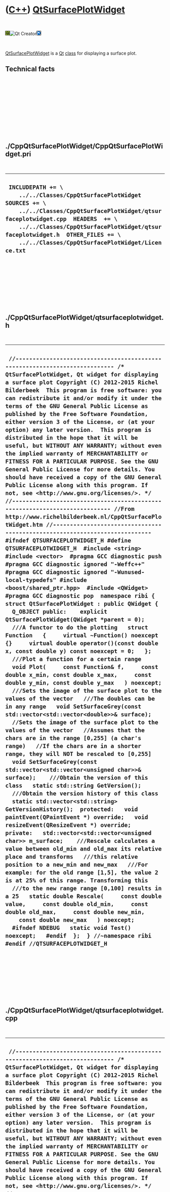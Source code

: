 



 

 

 

 

 

([C++](Cpp.md)) [QtSurfacePlotWidget](CppQtSurfacePlotWidget.md)
==================================================================

 

![Qt](PicQt.png)![Qt
Creator](PicQtCreator.png)![Lubuntu](PicLubuntu.png)

 

[QtSurfacePlotWidget](CppQtSurfacePlotWidget.md) is a [Qt](CppQt.md)
[class](CppClass.md) for displaying a surface plot.

Technical facts
---------------

 

 

 

 

 

 

./CppQtSurfacePlotWidget/CppQtSurfacePlotWidget.pri
---------------------------------------------------

 

  --------------------------------------------------------------------------------------------------------------------------------------------------------------------------------------------------------------------------------------------------------------------------------------------------
  ` INCLUDEPATH += \     ../../Classes/CppQtSurfacePlotWidget  SOURCES += \     ../../Classes/CppQtSurfacePlotWidget/qtsurfaceplotwidget.cpp  HEADERS  += \     ../../Classes/CppQtSurfacePlotWidget/qtsurfaceplotwidget.h  OTHER_FILES += \     ../../Classes/CppQtSurfacePlotWidget/Licence.txt`
  --------------------------------------------------------------------------------------------------------------------------------------------------------------------------------------------------------------------------------------------------------------------------------------------------

 

 

 

 

 

./CppQtSurfacePlotWidget/qtsurfaceplotwidget.h
----------------------------------------------

 

  ---------------------------------------------------------------------------------------------------------------------------------------------------------------------------------------------------------------------------------------------------------------------------------------------------------------------------------------------------------------------------------------------------------------------------------------------------------------------------------------------------------------------------------------------------------------------------------------------------------------------------------------------------------------------------------------------------------------------------------------------------------------------------------------------------------------------------------------------------------------------------------------------------------------------------------------------------------------------------------------------------------------------------------------------------------------------------------------------------------------------------------------------------------------------------------------------------------------------------------------------------------------------------------------------------------------------------------------------------------------------------------------------------------------------------------------------------------------------------------------------------------------------------------------------------------------------------------------------------------------------------------------------------------------------------------------------------------------------------------------------------------------------------------------------------------------------------------------------------------------------------------------------------------------------------------------------------------------------------------------------------------------------------------------------------------------------------------------------------------------------------------------------------------------------------------------------------------------------------------------------------------------------------------------------------------------------------------------------------------------------------------------------------------------------------------------------------------------------------------------------------------------------------------------------------------------------------------------------------------------------------------------------------------------------------------------------------------------------------------------------------------------------------------------------------------------------------------------------------------------------------------------------------------------------------------------------------------------------------------------------------------------------------------------------------------------------------------------------------------------------------------------------------------------------------------------------------------------------------------------------------------------------------------------------------------------------------------------------
  ` //--------------------------------------------------------------------------- /* QtSurfacePlotWidget, Qt widget for displaying a surface plot Copyright (C) 2012-2015 Richel Bilderbeek  This program is free software: you can redistribute it and/or modify it under the terms of the GNU General Public License as published by the Free Software Foundation, either version 3 of the License, or (at your option) any later version.  This program is distributed in the hope that it will be useful, but WITHOUT ANY WARRANTY; without even the implied warranty of MERCHANTABILITY or FITNESS FOR A PARTICULAR PURPOSE. See the GNU General Public License for more details. You should have received a copy of the GNU General Public License along with this program. If not, see <http://www.gnu.org/licenses/>. */ //--------------------------------------------------------------------------- //From http://www.richelbilderbeek.nl/CppQtSurfacePlotWidget.htm //--------------------------------------------------------------------------- #ifndef QTSURFACEPLOTWIDGET_H #define QTSURFACEPLOTWIDGET_H  #include <string> #include <vector>  #pragma GCC diagnostic push #pragma GCC diagnostic ignored "-Weffc++" #pragma GCC diagnostic ignored "-Wunused-local-typedefs" #include <boost/shared_ptr.hpp>  #include <QWidget> #pragma GCC diagnostic pop  namespace ribi {  struct QtSurfacePlotWidget : public QWidget {   Q_OBJECT public:    explicit QtSurfacePlotWidget(QWidget *parent = 0);    ///A functor to do the plotting   struct Function   {     virtual ~Function() noexcept {}     virtual double operator()(const double x, const double y) const noexcept = 0;   };    ///Plot a function for a certain range   void Plot(     const Function& f,     const double x_min, const double x_max,     const double y_min, const double y_max   ) noexcept;    ///Sets the image of the surface plot to the values of the vector   ///The doubles can be in any range   void SetSurfaceGrey(const std::vector<std::vector<double>>& surface);    //Sets the image of the surface plot to the values of the vector   //Assumes that the chars are in the range [0,255] (a char's range)   //If the chars are in a shorter range, they will NOT be rescaled to [0,255]   void SetSurfaceGrey(const std::vector<std::vector<unsigned char>>& surface);    ///Obtain the version of this class   static std::string GetVersion();    ///Obtain the version history of this class   static std::vector<std::string> GetVersionHistory();  protected:   void paintEvent(QPaintEvent *) override;   void resizeEvent(QResizeEvent *) override;  private:   std::vector<std::vector<unsigned char>> m_surface;    ///Rescale calculates a value between old_min and old_max its relative place and transforms   ///this relative position to a new_min and new_max   ///For example: for the old range [1,5], the value 2 is at 25% of this range. Transforming this   ///to the new range range [0,100] results in a 25   static double Rescale(     const double value,     const double old_min,     const double old_max,     const double new_min,     const double new_max   ) noexcept;    #ifndef NDEBUG   static void Test() noexcept;   #endif  };  } //~namespace ribi  #endif //QTSURFACEPLOTWIDGET_H`
  ---------------------------------------------------------------------------------------------------------------------------------------------------------------------------------------------------------------------------------------------------------------------------------------------------------------------------------------------------------------------------------------------------------------------------------------------------------------------------------------------------------------------------------------------------------------------------------------------------------------------------------------------------------------------------------------------------------------------------------------------------------------------------------------------------------------------------------------------------------------------------------------------------------------------------------------------------------------------------------------------------------------------------------------------------------------------------------------------------------------------------------------------------------------------------------------------------------------------------------------------------------------------------------------------------------------------------------------------------------------------------------------------------------------------------------------------------------------------------------------------------------------------------------------------------------------------------------------------------------------------------------------------------------------------------------------------------------------------------------------------------------------------------------------------------------------------------------------------------------------------------------------------------------------------------------------------------------------------------------------------------------------------------------------------------------------------------------------------------------------------------------------------------------------------------------------------------------------------------------------------------------------------------------------------------------------------------------------------------------------------------------------------------------------------------------------------------------------------------------------------------------------------------------------------------------------------------------------------------------------------------------------------------------------------------------------------------------------------------------------------------------------------------------------------------------------------------------------------------------------------------------------------------------------------------------------------------------------------------------------------------------------------------------------------------------------------------------------------------------------------------------------------------------------------------------------------------------------------------------------------------------------------------------------------------------------------------------------------

 

 

 

 

 

./CppQtSurfacePlotWidget/qtsurfaceplotwidget.cpp
------------------------------------------------

 

  -----------------------------------------------------------------------------------------------------------------------------------------------------------------------------------------------------------------------------------------------------------------------------------------------------------------------------------------------------------------------------------------------------------------------------------------------------------------------------------------------------------------------------------------------------------------------------------------------------------------------------------------------------------------------------------------------------------------------------------------------------------------------------------------------------------------------------------------------------------------------------------------------------------------------------------------------------------------------------------------------------------------------------------------------------------------------------------------------------------------------------------------------------------------------------------------------------------------------------------------------------------------------------------------------------------------------------------------------------------------------------------------------------------------------------------------------------------------------------------------------------------------------------------------------------------------------------------------------------------------------------------------------------------------------------------------------------------------------------------------------------------------------------------------------------------------------------------------------------------------------------------------------------------------------------------------------------------------------------------------------------------------------------------------------------------------------------------------------------------------------------------------------------------------------------------------------------------------------------------------------------------------------------------------------------------------------------------------------------------------------------------------------------------------------------------------------------------------------------------------------------------------------------------------------------------------------------------------------------------------------------------------------------------------------------------------------------------------------------------------------------------------------------------------------------------------------------------------------------------------------------------------------------------------------------------------------------------------------------------------------------------------------------------------------------------------------------------------------------------------------------------------------------------------------------------------------------------------------------------------------------------------------------------------------------------------------------------------------------------------------------------------------------------------------------------------------------------------------------------------------------------------------------------------------------------------------------------------------------------------------------------------------------------------------------------------------------------------------------------------------------------------------------------------------------------------------------------------------------------------------------------------------------------------------------------------------------------------------------------------------------------------------------------------------------------------------------------------------------------------------------------------------------------------------------------------------------------------------------------------------------------------------------------------------------------------------------------------------------------------------------------------------------------------------------------------------------------------------------------------------------------------------------------------------------------------------------------------------------------------------------------------------------------------------------------------------------------------------------------------------------------------------------------------------------------------------------------------------------------------------------------------------------------------------------------------------------------------------------------------------------------------------------------------------------------------------------------------------------------------------------------------------------------------------------------------------------------------------------------------------------------------------------------------------------------------------------------------------------------------------------------------------------------------------------------------------------------------------------------------------------------------------------------------------------------------------------------------------------------------------------------------------------------------------------------------------------------------------------------------------------------------------------------------------------------------------------------------------------------------------------------------------------------------------------------------------------------------------------------------------------------------------------------------------------------------------------------------------------------------------------------------------------------------------------------------------------------------------------------------------------------------------------------------------------------------------------------------------------------------------------------------------------------------------------------------------------------------------------------------------------------------------------------------------------------------------------------------------------------------------------------
  ` //--------------------------------------------------------------------------- /* QtSurfacePlotWidget, Qt widget for displaying a surface plot Copyright (C) 2012-2015 Richel Bilderbeek  This program is free software: you can redistribute it and/or modify it under the terms of the GNU General Public License as published by the Free Software Foundation, either version 3 of the License, or (at your option) any later version.  This program is distributed in the hope that it will be useful, but WITHOUT ANY WARRANTY; without even the implied warranty of MERCHANTABILITY or FITNESS FOR A PARTICULAR PURPOSE. See the GNU General Public License for more details. You should have received a copy of the GNU General Public License along with this program. If not, see <http://www.gnu.org/licenses/>. */ //--------------------------------------------------------------------------- //From http://www.richelbilderbeek.nl/CppQtSurfacePlotWidget.htm //--------------------------------------------------------------------------- #include <algorithm> #include <cassert> #include <vector>  #pragma GCC diagnostic push #pragma GCC diagnostic ignored "-Weffc++" #pragma GCC diagnostic ignored "-Wunused-local-typedefs" #pragma GCC diagnostic ignored "-Wunused-but-set-parameter" #include <QPainter>  #include "testtimer.h" #include "qtsurfaceplotwidget.h" #include "trace.h" #pragma GCC diagnostic pop  ribi::QtSurfacePlotWidget::QtSurfacePlotWidget(QWidget *parent)   : QWidget(parent),     m_surface{} {   #ifndef NDEBUG   Test();   #endif    std::vector<std::vector<unsigned char>> v(128,std::vector<unsigned char>(128));   for(int y=0; y!=128; ++y)   {     for (int x=0; x!=128; ++x)     {       v[y][x] = x + y;     }   }   SetSurfaceGrey(v); }  std::string ribi::QtSurfacePlotWidget::GetVersion() {   return "1.1"; }  std::vector<std::string> ribi::QtSurfacePlotWidget::GetVersionHistory() {   return {     "2012-07-14: version 1.0: initial version",     "2014-07-08: version 1.1: added use of Function functor"   }; }  void ribi::QtSurfacePlotWidget::paintEvent(QPaintEvent *) {   QPainter painter(this);   assert(!m_surface.empty());   const int maxy = m_surface.size();   assert(maxy > 0);   const int maxx = m_surface[0].size();   assert(maxx > 0);   QImage image (maxx,maxy,QImage::Format::Format_RGB32);    for (int y=0; y!=maxy; ++y)   {     std::vector<unsigned char>& line = m_surface[y];     for (int x=0; x!=maxx; ++x)     {       assert(x < static_cast<int>(line.size()));       const unsigned char grey = line[x];       image.setPixel(x,y,qRgb(grey,grey,grey));     }   }   painter.drawPixmap(0,0,this->width(),this->height(),QPixmap::fromImage(image));  }   void ribi::QtSurfacePlotWidget::Plot(   const Function& f,   const double x_min, const double x_max,   const double y_min, const double y_max ) noexcept {   assert(x_min < x_max);   assert(y_min < y_max);   //Evaluate the function in a 2D std::vector   const int n_rows = height();   const int n_cols = width();   std::vector<std::vector<double>> v(n_rows,std::vector<double>(n_cols,0.0));   const double n_rows_d = static_cast<double>(n_rows);   const double n_cols_d = static_cast<double>(n_cols);    for (int y = 0; y!=n_rows; ++y)   {     const double yD = static_cast<double>(y);     const double y_scaled = Rescale(yD,0.0,n_rows_d,y_min,y_max);     for (int x = 0; x!=n_cols; ++x)     {       const double xD = static_cast<double>(x);       const double x_scaled = Rescale(xD,0.0,n_cols_d,x_min,x_max);       const double z = f(x_scaled,y_scaled);       v[y][x] = z;     }   }   //Plot the 2D std::vector   SetSurfaceGrey(v); }   double ribi::QtSurfacePlotWidget::Rescale(   const double value,   const double old_min,   const double old_max,   const double new_min,   const double new_max) noexcept {   assert(value >= old_min);   assert(value <= old_max);   const double old_distance = old_max - old_min;   //At which relative distance is value on old_min to old_max ?   const double distance = (value - old_min) / old_distance;   assert(distance >= 0.0);   assert(distance <= 1.0);   const double new_distance = new_max - new_min;   const double new_value = new_min + (distance * new_distance);   assert(new_value >= new_min);   assert(new_value <= new_max);   return new_value; }  void ribi::QtSurfacePlotWidget::resizeEvent(QResizeEvent *) {   this->repaint(); }  void ribi::QtSurfacePlotWidget::SetSurfaceGrey(const std::vector<std::vector<double>>& v) {   //Get the size   const int maxx = v[0].size();   const int maxy = v.size();   //Minimum and maximum are not given, so these need to be calculated   double min_val = *(std::min_element(v[0].begin(),v[0].end()));   double max_val = *(std::max_element(v[0].begin(),v[0].end()));   for (int y=1; y!=maxy; ++y) //1, because 0 gets know the lines above   {     const double local_min_val = *(std::min_element(v[y].begin(),v[y].end()));     const double local_max_val = *(std::max_element(v[y].begin(),v[y].end()));     if (local_min_val < min_val) min_val = local_min_val;     if (local_max_val > max_val) max_val = local_max_val;   }   //Create a black surface of type unsigned char   std::vector<std::vector<unsigned char>> w(maxy,std::vector<unsigned char>(maxx,0));   if (min_val == max_val)   {     //Keep black surface in w black   }   else   {     for (int y=0; y!=maxy; ++y)     {       const std::vector<double>& line_in = v[y];       std::vector<unsigned char>& line_out = w[y];       for (int x=0; x!=maxx; ++x)       {         assert(min_val != max_val);         assert(min_val < max_val);         assert(x < static_cast<int>(line_in.size()));         const double grey_double = (line_in[x] - min_val) / (max_val - min_val);         assert(grey_double >= 0.0 && grey_double <= 1.0);         const unsigned char grey = grey_double * 255.0;         assert(x < static_cast<int>(line_out.size()));         line_out[x] = grey;       }     }   }   SetSurfaceGrey(w); }  void ribi::QtSurfacePlotWidget::SetSurfaceGrey(const std::vector<std::vector<unsigned char>>& surface) {   m_surface = surface;   this->repaint(); }  #ifndef NDEBUG void ribi::QtSurfacePlotWidget::Test() noexcept {   {     static bool is_tested{false};     if (is_tested) return;     is_tested = true;   }   const TestTimer test_timer(__func__,__FILE__,1.0);   assert(Rescale(2.0,1.0,5.0,0.0,100.0) >= 24.9999 && Rescale(2.0,1.0,5.0,0.0,100.0) < 25.0001); } #endif`
  -----------------------------------------------------------------------------------------------------------------------------------------------------------------------------------------------------------------------------------------------------------------------------------------------------------------------------------------------------------------------------------------------------------------------------------------------------------------------------------------------------------------------------------------------------------------------------------------------------------------------------------------------------------------------------------------------------------------------------------------------------------------------------------------------------------------------------------------------------------------------------------------------------------------------------------------------------------------------------------------------------------------------------------------------------------------------------------------------------------------------------------------------------------------------------------------------------------------------------------------------------------------------------------------------------------------------------------------------------------------------------------------------------------------------------------------------------------------------------------------------------------------------------------------------------------------------------------------------------------------------------------------------------------------------------------------------------------------------------------------------------------------------------------------------------------------------------------------------------------------------------------------------------------------------------------------------------------------------------------------------------------------------------------------------------------------------------------------------------------------------------------------------------------------------------------------------------------------------------------------------------------------------------------------------------------------------------------------------------------------------------------------------------------------------------------------------------------------------------------------------------------------------------------------------------------------------------------------------------------------------------------------------------------------------------------------------------------------------------------------------------------------------------------------------------------------------------------------------------------------------------------------------------------------------------------------------------------------------------------------------------------------------------------------------------------------------------------------------------------------------------------------------------------------------------------------------------------------------------------------------------------------------------------------------------------------------------------------------------------------------------------------------------------------------------------------------------------------------------------------------------------------------------------------------------------------------------------------------------------------------------------------------------------------------------------------------------------------------------------------------------------------------------------------------------------------------------------------------------------------------------------------------------------------------------------------------------------------------------------------------------------------------------------------------------------------------------------------------------------------------------------------------------------------------------------------------------------------------------------------------------------------------------------------------------------------------------------------------------------------------------------------------------------------------------------------------------------------------------------------------------------------------------------------------------------------------------------------------------------------------------------------------------------------------------------------------------------------------------------------------------------------------------------------------------------------------------------------------------------------------------------------------------------------------------------------------------------------------------------------------------------------------------------------------------------------------------------------------------------------------------------------------------------------------------------------------------------------------------------------------------------------------------------------------------------------------------------------------------------------------------------------------------------------------------------------------------------------------------------------------------------------------------------------------------------------------------------------------------------------------------------------------------------------------------------------------------------------------------------------------------------------------------------------------------------------------------------------------------------------------------------------------------------------------------------------------------------------------------------------------------------------------------------------------------------------------------------------------------------------------------------------------------------------------------------------------------------------------------------------------------------------------------------------------------------------------------------------------------------------------------------------------------------------------------------------------------------------------------------------------------------------------------------------------------------------------------------------------------------------------------------

 

 

 

 

 





 




This page has been created by the [tool](Tools.md)
[CodeToHtml](ToolCodeToHtml.md)

